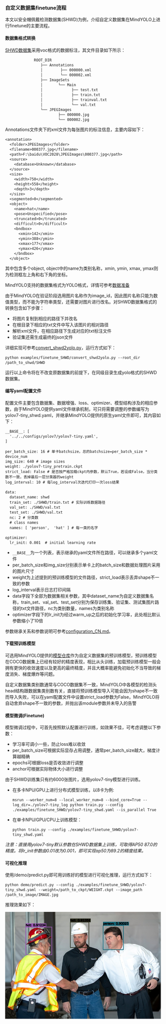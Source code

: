### 自定义数据集finetune流程

本文以安全帽佩戴检测数据集(SHWD)为例，介绍自定义数据集在MindYOLO上进行finetune的主要流程。

#### 数据集格式转换

[SHWD数据集](https://github.com/njvisionpower/Safety-Helmet-Wearing-Dataset/tree/master)采用voc格式的数据标注，其文件目录如下所示：
```
             ROOT_DIR
                ├── Annotations
                │        ├── 000000.xml
                │        └── 000002.xml
                ├── ImageSets
                │       └── Main
                │             ├── test.txt
                │             ├── train.txt
                │             ├── trainval.txt
                │             └── val.txt
                └── JPEGImages
                        ├── 000000.jpg
                        └── 000002.jpg
```
Annotations文件夹下的xml文件为每张图片的标注信息，主要内容如下：
```
<annotation>
  <folder>JPEGImages</folder>
  <filename>000377.jpg</filename>
  <path>F:\baidu\VOC2028\JPEGImages\000377.jpg</path>
  <source>
    <database>Unknown</database>
  </source>
  <size>
    <width>750</width>
    <height>558</height>
    <depth>3</depth>
  </size>
  <segmented>0</segmented>
  <object>
    <name>hat</name>
    <pose>Unspecified</pose>
    <truncated>0</truncated>
    <difficult>0</difficult>
    <bndbox>
      <xmin>142</xmin>
      <ymin>388</ymin>
      <xmax>177</xmax>
      <ymax>426</ymax>
    </bndbox>
  </object>
```
其中包含多个object, object中的name为类别名称，xmin, ymin, xmax, ymax则为检测框左上角和右下角的坐标。

MindYOLO支持的数据集格式为YOLO格式，详情可参考[数据准备](../../docs/zh/how_to_guides/data_preparation.md)

由于MindYOLO在验证阶段选用图片名称作为image_id，因此图片名称只能为数值类型，而不能为字符串类型，还需要对图片进行改名。对SHWD数据集格式的转换包含如下步骤：
* 将图片复制到相应的路径下并改名
* 在根目录下相应的txt文件中写入该图片的相对路径
* 解析xml文件，在相应路径下生成对应的txt标注文件
* 验证集还需生成最终的json文件

详细实现可参考[convert_shwd2yolo.py](./convert_shwd2yolo.py)，运行方式如下：

  ```shell
  python examples/finetune_SHWD/convert_shwd2yolo.py --root_dir /path_to_shwd/SHWD
  ```
运行以上命令将在不改变原数据集的前提下，在同级目录生成yolo格式的SHWD数据集。

#### 编写yaml配置文件
配置文件主要包含数据集、数据增强、loss、optimizer、模型结构涉及的相应参数，由于MindYOLO提供yaml文件继承机制，可只将需要调整的参数编写为yolov7-tiny_shwd.yaml，并继承MindYOLO提供的原生yaml文件即可，其内容如下：
```
__BASE__: [
  '../../configs/yolov7/yolov7-tiny.yaml',
]

per_batch_size: 16 # 单卡batchsize，总的batchsize=per_batch_size * device_num
img_size: 640 # image sizes
weight: ./yolov7-tiny_pretrain.ckpt
strict_load: False # 是否按严格加载ckpt内参数，默认True，若设成False，当分类数不一致，丢掉最后一层分类器的weight
log_interval: 10 # 每log_interval次迭代打印一次loss结果

data:
  dataset_name: shwd
  train_set: ./SHWD/train.txt # 实际训练数据路径
  val_set: ./SHWD/val.txt
  test_set: ./SHWD/val.txt
  nc: 2 # 分类数
  # class names
  names: [ 'person',  'hat' ] # 每一类的名字

optimizer:
  lr_init: 0.001  # initial learning rate
```
* ```__BASE__```为一个列表，表示继承的yaml文件所在路径，可以继承多个yaml文件
* per_batch_size和img_size分别表示单卡上的batch_size和数据处理图片采用的图片尺寸
* weight为上述提到的预训练模型的文件路径，strict_load表示丢弃shape不一致的参数
* log_interval表示日志打印间隔
* data字段下全部为数据集相关参数，其中dataset_name为自定义数据集名称，train_set、val_set、test_set分别为保存训练集、验证集、测试集图片路径的txt文件路径，nc为类别数量，names为类别名称
* optimizer字段下的lr_init为经过warm_up之后的初始化学习率，此处相比默认参数缩小了10倍

参数继承关系和参数说明可参考[configuration_CN.md](../../tutorials/configuration_CN.md)。

#### 下载预训练模型
可选用MindYOLO提供的[模型仓库](../../benchmark_results.md)作为自定义数据集的预训练模型，预训练模型在COCO数据集上已经有较好的精度表现，相比从头训练，加载预训练模型一般会拥有更快的收敛速度以及更高的最终精度，并且大概率能避免初始化不当导致的梯度消失、梯度爆炸等问题。

自定义数据集类别数通常与COCO数据集不一致，MindYOLO中各模型的检测头head结构跟数据集类别数有关，直接将预训练模型导入可能会因为shape不一致而导入失败，可以在yaml配置文件中设置strict_load参数为False，MindYOLO将自动舍弃shape不一致的参数，并抛出该module参数并未导入的告警
#### 模型微调(Finetune)
模型微调过程中，可首先按照默认配置进行训练，如效果不佳，可考虑调整以下参数：
* 学习率可调小一些，防止loss难以收敛
* per_batch_size可根据实际显存占用调整，通常per_batch_size越大，梯度计算越精确
* epochs可根据loss是否收敛进行调整
* anchor可根据实际物体大小进行调整

由于SHWD训练集只有约6000张图片，选用yolov7-tiny模型进行训练。
* 在多卡NPU/GPU上进行分布式模型训练，以8卡为例:

  ```shell
  msrun --worker_num=8 --local_worker_num=8 --bind_core=True --log_dir=./yolov7-tiny_log python train.py --config ./examples/finetune_SHWD/yolov7-tiny_shwd.yaml --is_parallel True
  ```

* 在单卡NPU/GPU/CPU上训练模型：

  ```shell
  python train.py --config ./examples/finetune_SHWD/yolov7-tiny_shwd.yaml 
  ```
*注意：直接用yolov7-tiny默认参数在SHWD数据集上训练，可取得AP50 87.0的精度。将lr_init参数由0.01改为0.001，即可实现ap50为89.2的精度结果。*

#### 可视化推理
使用/demo/predict.py即可用训练好的模型进行可视化推理，运行方式如下：

```shell
python demo/predict.py --config ./examples/finetune_SHWD/yolov7-tiny_shwd.yaml --weight=/path_to_ckpt/WEIGHT.ckpt --image_path /path_to_image/IMAGE.jpg
```
推理效果如下：
<div align=center>
<img width='600' src="https://github.com/yuedongli1/images/raw/master/00006630.jpg"/>
</div>